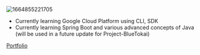 ![1664855221705](https://user-images.githubusercontent.com/79747007/197045260-b83bb8f4-d995-4d40-b650-f6c1e54a3d2b.jpg)

- Currently learning Google Cloud Platform using CLI, SDK <br>
- Currently learning Spring Boot and various advanced concepts of Java (will be used in a future update for Project-BlueTokai) 

[Portfolio](https://linktr.ee/saadbhaldar1212)






